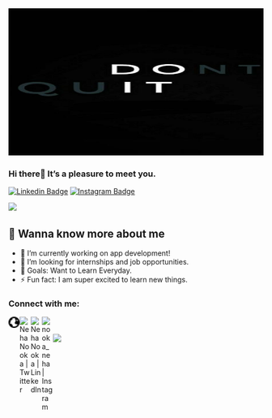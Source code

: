 
<img src="1.jpg" height=290px width=100%>

### Hi there👋 It’s a pleasure to meet you.
[![Linkedin Badge](https://img.shields.io/badge/-NehaNooka-blue?style=flat-square&logo=Linkedin&logoColor=white&link=https://www.linkedin.com/in/neha-nooka-076588153)][linkedin]
[![Instagram Badge](https://img.shields.io/badge/-nooka_neha-purple?style=flat-square&logo=instagram&logoColor=white&link=https://https://www.instagram.com/nooka_neha)][instagram]

![](https://visitor-badge.glitch.me/badge?page_id=NookaNeha/NookaNeha)


##   👋 Wanna know more about me

- 🔭 I’m currently working on app development!
- 👯 I’m looking for internships and job opportunities.
- 🥅 Goals: Want to Learn Everyday.
- ⚡ Fun fact: I am super excited to learn new things.

### Connect with me:

[<img align="left" alt="" width="22px" src="https://raw.githubusercontent.com/iconic/open-iconic/master/svg/globe.svg" />][github]
[<img align="left" alt="NehaNooka | Twitter" width="22px" src="https://cdn.jsdelivr.net/npm/simple-icons@v3/icons/twitter.svg" />][twitter]
[<img align="left" alt="NehaNooka | LinkedIn" width="22px" src="https://cdn.jsdelivr.net/npm/simple-icons@v3/icons/linkedin.svg" />][linkedin]
[<img align="left" alt="nooka_neha | Instagram" width="22px" src="https://cdn.jsdelivr.net/npm/simple-icons@v3/icons/instagram.svg" />][instagram]

<br />
<br />

<img src="https://github-readme-stats.vercel.app/api?username=NehaNooka&&show_icons=true&title_color=ffffff&icon_color=bb2acf&text_color=daf7dc&bg_color=151515"/>

[twitter]: https://www.twitter.com/NehaNooka
[instagram]: https://www.instagram.com/nooka_neha
[linkedin]: https://www.linkedin.com/in/neha-nooka
[github]: https://github.com/NehaNooka
